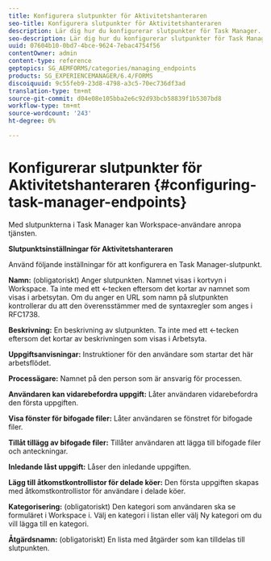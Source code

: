 ```yaml
---
title: Konfigurera slutpunkter för Aktivitetshanteraren
seo-title: Konfigurera slutpunkter för Aktivitetshanteraren
description: Lär dig hur du konfigurerar slutpunkter för Task Manager.
seo-description: Lär dig hur du konfigurerar slutpunkter för Task Manager.
uuid: 07604b10-0bd7-4bce-9624-7ebac4754f56
contentOwner: admin
content-type: reference
geptopics: SG_AEMFORMS/categories/managing_endpoints
products: SG_EXPERIENCEMANAGER/6.4/FORMS
discoiquuid: 9c55feb9-23d8-4798-a3c5-70ec736df3ad
translation-type: tm+mt
source-git-commit: d04e08e105bba2e6c92d93bcb58839f1b5307bd8
workflow-type: tm+mt
source-wordcount: '243'
ht-degree: 0%

---
```



# Konfigurerar slutpunkter för Aktivitetshanteraren {#configuring-task-manager-endpoints}

Med slutpunkterna i Task Manager kan Workspace-användare anropa tjänsten.

**Slutpunktsinställningar för Aktivitetshanteraren**

Använd följande inställningar för att konfigurera en Task Manager-slutpunkt.

**Namn:** (obligatoriskt) Anger slutpunkten. Namnet visas i kortvyn i Workspace. Ta inte med ett &lt;-tecken eftersom det kortar av namnet som visas i arbetsytan. Om du anger en URL som namn på slutpunkten kontrollerar du att den överensstämmer med de syntaxregler som anges i RFC1738.

**Beskrivning:** En beskrivning av slutpunkten. Ta inte med ett &lt;-tecken eftersom det kortar av beskrivningen som visas i Arbetsyta.

**Uppgiftsanvisningar:** Instruktioner för den användare som startar det här arbetsflödet.

**Processägare:** Namnet på den person som är ansvarig för processen.

**Användaren kan vidarebefordra uppgift:** Låter användaren vidarebefordra den första uppgiften.

**Visa fönster för bifogade filer:** Låter användaren se fönstret för bifogade filer.

**Tillåt tillägg av bifogade filer:** Tillåter användaren att lägga till bifogade filer och anteckningar.

**Inledande låst uppgift:** Låser den inledande uppgiften.

**Lägg till åtkomstkontrollistor för delade köer:** Den första uppgiften skapas med åtkomstkontrollistor för användare i delade köer.

**Kategorisering:** (obligatoriskt) Den kategori som användaren ska se formuläret i Workspace i. Välj en kategori i listan eller välj Ny kategori om du vill lägga till en kategori.

**Åtgärdsnamn:** (obligatoriskt) En lista med åtgärder som kan tilldelas till slutpunkten.
